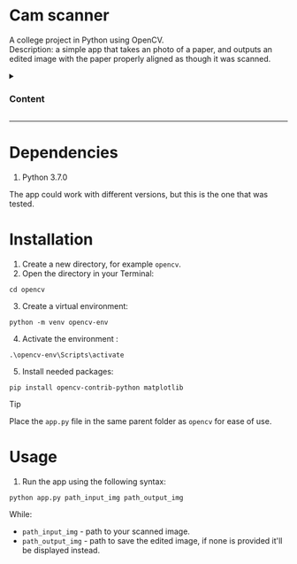 # Cam scanner

A college project in Python using OpenCV.<br>
Description: a simple app that takes an photo of a paper, and outputs an edited image with the paper properly aligned as though it was scanned.

<details>
  <summary><h3>Content</h3></summary>

- [Dependencies](#dependencies)
- [Installation](#installation)
- [Usage](#usage)

</details>
<hr>

# Dependencies

1. Python 3.7.0

The app could work with different versions, but this is the one that was tested.

# Installation

1. Create a new directory, for example `opencv`.
2. Open the directory in your Terminal:

```
cd opencv
```

3. Create a virtual environment:

```
python -m venv opencv-env
```

4. Activate the environment :

```
.\opencv-env\Scripts\activate
```

5. Install needed packages:

```
pip install opencv-contrib-python matplotlib
```

> [!TIP]
> Place the `app.py` file in the same parent folder as `opencv` for ease of use.

# Usage

1. Run the app using the following syntax:

```
python app.py path_input_img path_output_img
```

While:

- `path_input_img` - path to your scanned image.
- `path_output_img` - path to save the edited image, if none is provided it'll be displayed instead.
